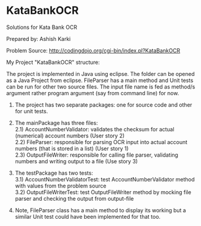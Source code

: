 # KataBankOCR
Solutions for Kata Bank OCR

Prepared by: Ashish Karki 

Problem Source: http://codingdojo.org/cgi-bin/index.pl?KataBankOCR 

My Project "KataBankOCR" structure:

The project is implemented in Java using eclipse. The folder can be opened as a Java Project from eclipse. FileParser has a main method and Unit tests can be run for other two source files.
The input file name is fed as method/s argument rather program argument (say from command line) for now.

1) The project has two separate packages: one for source code and other for unit tests. <br/>
2) The mainPackage has three files: <br/>
	2.1) AccountNumberValidator: validates the checksum for actual (numerical) account numbers (User story 2) <br/>
	2.2) FileParser: responsible for parsing OCR input into actual account numbers (that is stored in a list) (User story 1) <br/>
	2.3) OutputFileWriter: responsible for calling file parser, validating numbers and writing output to a file (Use story 3) <br/>

3) The testPackage has two tests: <br/>
	3.1) AccountNumberValidatorTest: test AccountNumberValidator method with values from the problem source <br/>
	3.2) OutputFileWriterTest: test OutputFileWriter method by mocking file parser and checking the output from output-file <br/>

4) Note, FileParser class has a main method to display its working but a similar Unit test could have been implemented for that too. <br/>

